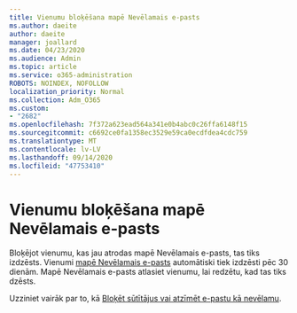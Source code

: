 ```yaml
---
title: Vienumu bloķēšana mapē Nevēlamais e-pasts
ms.author: daeite
author: daeite
manager: joallard
ms.date: 04/23/2020
ms.audience: Admin
ms.topic: article
ms.service: o365-administration
ROBOTS: NOINDEX, NOFOLLOW
localization_priority: Normal
ms.collection: Adm_O365
ms.custom:
- "2682"
ms.openlocfilehash: 7f372a623ead564a341e0b4abc0c26ffa6148f15
ms.sourcegitcommit: c6692ce0fa1358ec3529e59ca0ecdfdea4cdc759
ms.translationtype: MT
ms.contentlocale: lv-LV
ms.lasthandoff: 09/14/2020
ms.locfileid: "47753410"
---
```

# <a name="blocking-items-in-your-junk-email-folder"></a>Vienumu bloķēšana mapē Nevēlamais e-pasts

Bloķējot vienumu, kas jau atrodas mapē Nevēlamais e-pasts, tas tiks izdzēsts. Vienumi [mapē Nevēlamais e-pasts](https://outlook.live.com/mail/junkemail) automātiski tiek izdzēsti pēc 30 dienām. Mapē Nevēlamais e-pasts atlasiet vienumu, lai redzētu, kad tas tiks dzēsts.

Uzziniet vairāk par to, kā [Bloķēt sūtītājus vai atzīmēt e-pastu kā nevēlamu](https://support.office.com/article/a3ece97b-82f8-4a5e-9ac3-e92fa6427ae4).